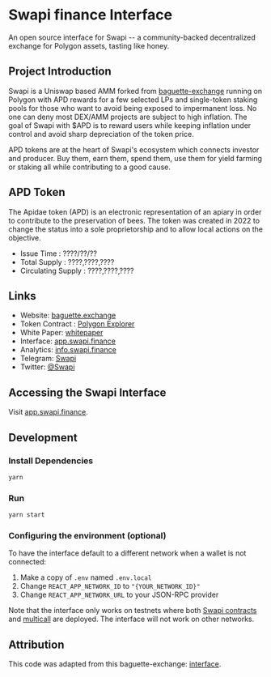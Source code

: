 # Swapi finance Interface

An open source interface for Swapi -- a community-backed decentralized exchange for Polygon assets, tasting like honey.

## Project Introduction

Swapi is a Uniswap based AMM forked from [baguette-exchange](https://github.com/baguette-exchange?tab=repositories) running on Polygon with APD rewards for a few selected LPs and single-token staking
pools for those who want to avoid being exposed to impermanent loss. No one can deny most DEX/AMM projects are subject
to high inflation. The goal of Swapi with $APD is to reward users while keeping inflation under control and avoid
sharp depreciation of the token price.

APD tokens are at the heart of Swapi's ecosystem which connects investor and producer.
Buy them, earn them, spend them, use them for yield farming or staking all while contributing to a good cause.

## APD Token

The Apidae token (APD) is an electronic representation of an apiary in order to contribute to the
preservation of bees. The token was created in 2022 to change the status into a sole proprietorship and
to allow local actions on the objective.

- Issue Time : ????/??/??
- Total Supply : ????,????,????
- Circulating Supply : ????,????,????

## Links

- Website: [baguette.exchange](https://swapi.finance/)
- Token Contract : [Polygon Explorer](https://cchain.explorer.avax.network/address/0xa1144a6A1304bd9cbb16c800F7a867508726566E/transactions)
- White Paper: [whitepaper](https://drive.google.com/file/d/1dxIxYjNvkzPFuN9SZtDWgVFCJ03SDljR/view)
- Interface: [app.swapi.finance](https://app.swapi.finance)
- Analytics: [info.swapi.finance](https://info.swapi.finance)
- Telegram: [Swapi](https://t.me/+_ZM8urn-6FQ4MWU0)
- Twitter: [@Swapi](https://twitter.com/ApidaeToken)

## Accessing the Swapi Interface

Visit [app.swapi.finance](https://app.swapi.finance).

## Development

### Install Dependencies

```bash
yarn
```

### Run

```bash
yarn start
```

### Configuring the environment (optional)

To have the interface default to a different network when a wallet is not connected:

1. Make a copy of `.env` named `.env.local`
2. Change `REACT_APP_NETWORK_ID` to `"{YOUR_NETWORK_ID}"`
3. Change `REACT_APP_NETWORK_URL` to your JSON-RPC provider

Note that the interface only works on testnets where both
[Swapi contracts](https://github.com/Le-Rucher-d-Apidae/swapi-finance-contracts) and
[multicall](https://github.com/makerdao/multicall) are deployed.
The interface will not work on other networks.

## Attribution
This code was adapted from this baguette-exchange: [interface](https://github.com/baguette-exchange/interface).
